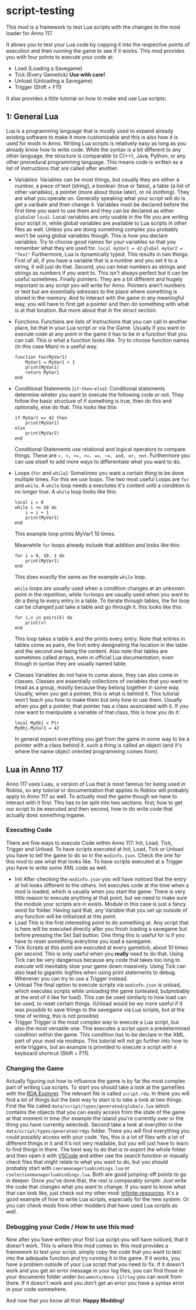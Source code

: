 # script-testing

This mod is a framework to test Lua scripts with the changes to the mod loader for Anno 117.

It allows you to test your Lua code by copying it into the respective points of execution and then running the game to see if it works.
This mod provides you with four points to execute your code at:
- Load (Loading a Savegame)
- Tick (Every Gametick) **Use with care!**
- Unload (Unloading a Savegame)
- Trigger (Shift + F11)

It also provides a little tutorial on how to make and use Lua scripts:

## 1: General Lua
Lua is a programming language that is mostly used to expand already existing software to make it more customizable and this is also how it is used for mods in Anno. 
Writing Lua scripts is relatively easy as long as you already know how to write code. While the syntax is a bit different to any other language, the structure is comparable to C(++), Java, Python, or any other procedural programming language. This means code is written as a list of instructions that are called after another.
- Variables:
    Variables can be most things, but usually they are either a number, a piece of text (string), a boolean (true or false), a table (a list of other variables), a pointer (more about those later), or nil (nothing). They are what you operate on. Generally speaking what your script will do is get a varibale and then change it.
    Variables must be declared before the first time you want to use them and they can be declared as either `global`or `local`. Local variables are only usable in the file you are writing your script in, while global variables are available to Lua scripts in other files as well. Unless you are doing something complex you probably won't be using global variables though.
    This is how you declare variables. Try to choose good names for your variables so that you remember what they are used for.
    `local myVar1 = 42`
    `global myVar2 = "Text"`
    Furthermore, Lua is dynamically typed. This results in two things: First of all, if you have a variable that is a  number and you set it to a string, it will just do that. Second, you can treat numbers as strings and strings as numbers if you want to. This isn't always perfect but it can be useful sometimes.
    Finally pointers: They are a bit different and hugely important to any script you will write for Anno. Pointers aren't numbers or text but are essentially adresses to the place where something is stored in the memory. And to interact with the game in any meaningful way, you will have to first get a pointer and then do something with what is at that location. But more about that in the struct section.
- Functions:
    Functions are lists of instructions that you can call in another place, be that in your Lua script or via the Game. Usually if you want to execute code at any point in the game it has to be in a function that you can call.
    This is what a function looks like. Try to choose function names (in this case Main) in a useful way.
    ```
    function foo(MyVar1)
        MyVar1 = MyVar1 + 1
        print(MyVar1)
        return MyVar1
    end
    ```
- Conditional Statements (`if`-`then`-`else`):
    Conditional statements determine wheter you want to execute the following code or not. They follow the basic structure of if something is true, then do this and optionally, else do that.
    This looks like this:
    ```
    if MyVar1 == 42 then
        print(MyVar1)
    else
        print(MyVar2)
    end
    ```
    Conditional Statements use relational and logical operators to compare things. These are `>, <, >=, <=, ==, ~=, and, or, not`.
    Furthermore you can use elseif to add more ways to differentiate what you want to do.
- Loops (`for` and `while`):
    Sometimes you want a certain thing to be done multiple times. For this we use loops. The two most useful Loops are `for` and `while`.
    A `while` loop needs a exectutes it's content until a condition is no longer true.
    A `while` loop looks like this:
    ```
    local i = 0
    while i <= 10 do
        i = i + 1
        print(MyVar1)
    end
    ```
    This example loop prints MyVar1 10 times.

    Meanwhile `for` loops already include that addition and looks like this:
    ```
    for i = 0, 10, 1 do
        print(MyVar1)
    end
    ```
    This does exactly the same as the example `while` loop.

    `while` loops are usually used when a condition changes at an unknown point in the repetition, while `for`loops are usually used when you want to do a thing to every entry in a table. To iterate through tables, the for loop can be changed just take a table and go through it. this looks like this:
    ```
    for i,v in pairs(k) do
        print(v)
    end
    ```
    This loop takes a table k and the prints every entry. Note that entries in tables come as pairs, the first entry designating the location in the table and the second one being the content.
    Also note that tables are sometimes called arrays, even in official Lua documentation, even though in syntax they are usually named table. 

- Classes
    Variables do not have to come alone, they can also come in classes. Classes are essentially collections of variables that you want to tread as a group, mostly because they belong together in some way. Usually, when you get a pointer, this is what is behind it. This tutorial won't teach you how to make them but only how to use them. Usually when you get a pointer, that pointer has a class associated with it. If you now want to manipulate a variable of that class, this is how you do it:
    ```
    local MyObj = Ptr
    MyObj.MyVar1 = 42
    ```
    In general expect everything you get from the game in some way to be a pointer with a class behind it. such a thing is called an object (and it's where the name object oriented programming comes from).

## Lua in Anno 117
Anno 117 uses Luau, a version of Lua that is most famous for being used in Roblox, so any tutorial or documentation that applies to Roblox will probably apply to Anno 117 as well.
To actually mod the game though we have to interact with it first. This has to be split into two sections. first, how to get our script to be executed and then second, how to do write code that actually does something ingame.
### Executing Code
There are five ways to execute Code within Anno 117: Init, Load, Tick, Trigger and Unload. To have scripts executed at Init, Load, Tick or Unload you have to tell the game to do so in the `modinfo.json`. Check the one for this mod to see what that looks like. To have scripts executed at a Trigger you have to write some XML code as well.
- Init
    After checking the `modinfo.json` you will have noticed that the entry at Init looks different to the others. Init executes code at the time when a mod is loaded, which is usually when you start the game. There is very little reason to execute anything at that point, but we need to make sure the module your scripts are in exists. Module in this case is just a fancy word for folder.
    Having said that, any Variable that you set up outside of any function will be initialized at this point.
- Load
    This is the first interesting point to do something at. Any script that is here will be executed directly after you finish loading a savegame but before pressing the Set Sail button. One thing this is useful for is if you have to reset something everytime you load a savegame.
- Tick
    Scripts at this point are executed at every gametick, about 10 times per second. This is only useful when you **really** need to do that. Using Tick can be very dangerous because any code that takes too long to execute will inevitably slow your game down massively. Using Tick can also lead to gigantic logfiles when using print statements to debug. Whenever you can try to use a Trigger instead.
- Unload
    The final option to execute scripts via `modinfo.json` is unload, which executes scripts while unloading the game (untested, butprobably at the end of it like for load). This can be used similarly to how load can be used, to reset certain things. (Unload would be wy more useful if it was possible to save things to the savegame via Lua scripts, but at the time of writing, this is not possible)
- Trigger
    Trigger is the most complex way to execute a Lua script, but also the most versatile one. This executes a script upon a predetermined condition within the game. This condition has to be declare in the XML part of your mod via modops. This tutorial will not go further into how to write triggers, but an example is provided to execute a script with a keyboard shortcut (Shift + F11).

### Changing the Game
Actually figuring out how to influence the game is by far the most complex part of writing Lua scripts. To start you should take a look at the gamefiles with the [RDA Explorer](https://github.com/lysanntranvouez/RDAExplorer). The relevant file is called `script.rda`. In there you will find a lot of things but the best way to start is to take a look at two things. First the file called `data/script/types/generated/globals.lua` which contains the objects that you can easily access from the state of the game at that moment in time (for example the island you're currently over or the thing you have currently selected). Second take a look at everythin in the `data/script/types/generated/rdgs` folder. There you will find everything you could possibly access with your code. Yes, this is a lot of files with a lot of different things in it and it's not very readable, but you will just have to learn to find things in there. The best way to do that is to export the whole folder and then open it with [VSCode](https://code.visualstudio.com/) and either use the search function or maually check files that might relate to what you want to do, but you should probably start with `caeramanagerluabindings.lua` or `cselectionmanagerluabindings.lua`. Both are good jumping-off points to go in deeper.
Once you've done that, the rest is comparably simple: Just write the code that changes what you want to change. If you want to know what that can look like, just check out my other mod: [infinite-resources](https://github.com/03szust/infinite-resources). It's a good example of how to write Lua scripts, especially for the new system. Or you can check mods from other modders that have used Lua scripts as well.

### Debugging your Code / How to use this mod
Now after you have written your first Lua script you will have noticed, that it doesn't work. This is where this mod comes in. this mod provides a framework to test your script. simply copy the code that you want to test into the adequate function and try running it in the game. If it works, you have a problem outside of your Lua script that you need to fix. If it doesn't work and you get an error message in your log files, you can find those in your documents folder under `Documents/Anno 117/log` you can work from there. If it doesn't work and you don't get an error you have a syntax error in your code somewhere.

And now that you know all that: **Happy Modding!** 